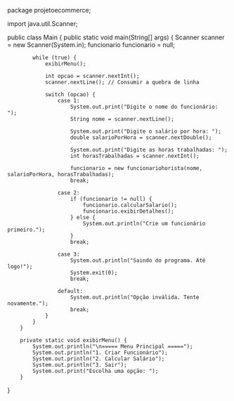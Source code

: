 package projetoecommerce;

import java.util.Scanner;

public class Main {
	    public static void main(String[] args) {
	        Scanner scanner = new Scanner(System.in);
	        funcionario funcionario = null;

	        while (true) {
	            exibirMenu();

	            int opcao = scanner.nextInt();
	            scanner.nextLine(); // Consumir a quebra de linha

	            switch (opcao) {
	                case 1:
	                    System.out.print("Digite o nome do funcionário: ");
	                    String nome = scanner.nextLine();

	                    System.out.print("Digite o salário por hora: ");
	                    double salarioPorHora = scanner.nextDouble();

	                    System.out.print("Digite as horas trabalhadas: ");
	                    int horasTrabalhadas = scanner.nextInt();

	                    funcionario = new funcionariohorista(nome, salarioPorHora, horasTrabalhadas);
	                    break;

	                case 2:
	                    if (funcionario != null) {
	                        funcionario.calcularSalario();
	                        funcionario.exibirDetalhes();
	                    } else {
	                        System.out.println("Crie um funcionário primeiro.");
	                    }
	                    break;

	                case 3:
	                    System.out.println("Saindo do programa. Até logo!");
	                    System.exit(0);
	                    break;

	                default:
	                    System.out.println("Opção inválida. Tente novamente.");
	                    break;
	            }
	        }
	    }

	    private static void exibirMenu() {
	        System.out.println("\n===== Menu Principal =====");
	        System.out.println("1. Criar Funcionário");
	        System.out.println("2. Calcular Salário");
	        System.out.println("3. Sair");
	        System.out.print("Escolha uma opção: ");
	    }
	

	
		
}


